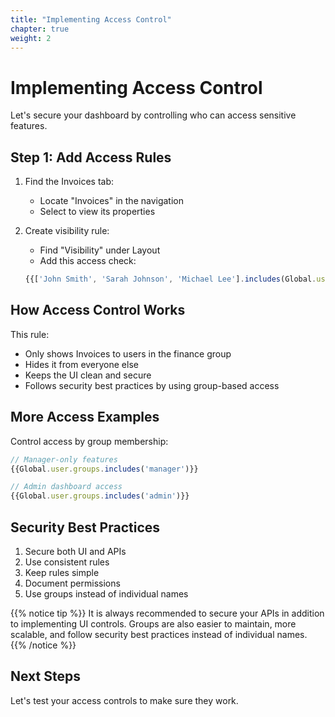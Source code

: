```yaml
---
title: "Implementing Access Control"
chapter: true
weight: 2
---
```


# Implementing Access Control

Let's secure your dashboard by controlling who can access sensitive features.

## Step 1: Add Access Rules
1. Find the Invoices tab:
   - Locate "Invoices" in the navigation
   - Select to view its properties

2. Create visibility rule:
   - Find "Visibility" under Layout
   - Add this access check:
   ```javascript
   {{['John Smith', 'Sarah Johnson', 'Michael Lee'].includes(Global.user.name)}}
   ```

## How Access Control Works

This rule:
- Only shows Invoices to users in the finance group
- Hides it from everyone else
- Keeps the UI clean and secure
- Follows security best practices by using group-based access

## More Access Examples

Control access by group membership:
```javascript
// Manager-only features
{{Global.user.groups.includes('manager')}}

// Admin dashboard access
{{Global.user.groups.includes('admin')}}
```

## Security Best Practices

1. Secure both UI and APIs
2. Use consistent rules
3. Keep rules simple
4. Document permissions
5. Use groups instead of individual names

{{% notice tip %}}
It is always recommended to secure your APIs in addition to implementing UI controls. Groups are also easier to maintain, more scalable, and follow security best practices instead of individual names.
{{% /notice %}}

## Next Steps
Let's test your access controls to make sure they work.
